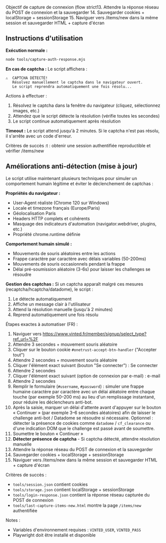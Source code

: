 Objectif de capture de connexion (flow strict13. Attendre la réponse réseau du POST de connexion et la sauvegarder 14. Sauvegarder cookies + localStorage + sessionStorage 15. Naviguer vers /items/new dans la même session et sauvegarder HTML + capture d'écran

## Instructions d'utilisation

**Exécution normale :**

```bash
node tools/capture-auth-response.mjs
```

**En cas de captcha :**
Le script affichera :

```
⚠️  CAPTCHA DÉTECTÉ!
   Résolvez manuellement le captcha dans le navigateur ouvert.
   Le script reprendra automatiquement une fois résolu...
```

Actions à effectuer :

1. Résolvez le captcha dans la fenêtre du navigateur (cliquez, sélectionnez images, etc.)
2. Attendez que le script détecte la résolution (vérifie toutes les secondes)
3. Le script continue automatiquement après résolution

**Timeout :** Le script attend jusqu'à 2 minutes. Si le captcha n'est pas résolu, il s'arrête avec un code d'erreur.

Critères de succès :t : obtenir une session authentifiée reproductible et vérifier /items/new

## Améliorations anti-détection (mise à jour)

Le script utilise maintenant plusieurs techniques pour simuler un comportement humain légitime et éviter le déclenchement de captchas :

**Propriétés du navigateur :**

- User-Agent réaliste (Chrome 120 sur Windows)
- Locale et timezone français (Europe/Paris)
- Géolocalisation Paris
- Headers HTTP complets et cohérents
- Masquage des indicateurs d'automation (navigator.webdriver, plugins, etc.)
- Propriété chrome.runtime définie

**Comportement humain simulé :**

- Mouvements de souris aléatoires entre les actions
- Frappe caractère par caractère avec délais variables (50-200ms)
- Mouvements de souris occasionnels pendant la frappe
- Délai pré-soumission aléatoire (3-6s) pour laisser les challenges se résoudre

**Gestion des captchas :**
Si un captcha apparaît malgré ces mesures (recaptcha/hcaptcha/datadome), le script :

1. Le détecte automatiquement
2. Affiche un message clair à l'utilisateur
3. Attend la résolution manuelle (jusqu'à 2 minutes)
4. Reprend automatiquement une fois résolu

Étapes exactes à automatiser (FR) :

1. Naviguer vers https://www.vinted.fr/member/signup/select_type?ref_url=%2F
2. Attendre 3 secondes + mouvement souris aléatoire
3. Cliquer sur le bouton cookie `#onetrust-accept-btn-handler` ("Accepter tout")
4. Attendre 2 secondes + mouvement souris aléatoire
5. Cliquer l'élément exact suivant (bouton "Se connecter") :
   <span role="button" class="u-cursor-pointer" tabindex="0" data-testid="auth-select-type--register-switch"><span class="web_ui__Text__text web_ui__Text__body web_ui__Text__left web_ui__Text__primary web_ui__Text__underline">Se connecter </span></span>
6. Attendre 2 secondes
7. Cliquer l'élément exact suivant (option de connexion par e-mail) :
   <span role="button" class="u-cursor-pointer" tabindex="0" data-testid="auth-select-type--login-email"><span class="web_ui__Text__text web_ui__Text__body web_ui__Text__left web_ui__Text__primary web_ui__Text__underline">e-mail</span></span>
8. Attendre 2 secondes
9. Remplir le formulaire (`#username`, `#password`) : simuler une frappe humaine caractère par caractère avec un délai aléatoire entre chaque touche (par exemple 50–200 ms) au lieu d'un remplissage instantané, pour réduire les déclencheurs anti-bot.
10. Après la saisie, marquer un délai d'attente avant d'appuyer sur le bouton « Continuer » (par exemple 3–6 secondes aléatoires) afin de laisser le challenge anti-bot / Datadome se résoudre si nécessaire. Optionnel : détecter la présence de cookies comme `datadome` / `cf_clearance` ou d'une indication DOM que le challenge est passé avant de soumettre.
11. Soumettre le bouton « Continuer »
12. **Détecter présence de captcha** - Si captcha détecté, attendre résolution manuelle
13. Attendre la réponse réseau du POST de connexion et la sauvegarder
14. Sauvegarder cookies + localStorage + sessionStorage
15. Naviguer vers /items/new dans la même session et sauvegarder HTML + capture d'écran

Critères de succès :

- `tools/session.json` contient cookies
- `tools/storage.json` contient localStorage + sessionStorage
- `tools/login-response.json` contient la réponse réseau capturée du POST de connexion
- `tools/last-capture-items-new.html` montre la page `/items/new` authentifiée

Notes :

- Variables d'environnement requises : `VINTED_USER`, `VINTED_PASS`
- Playwright doit être installé et disponible
